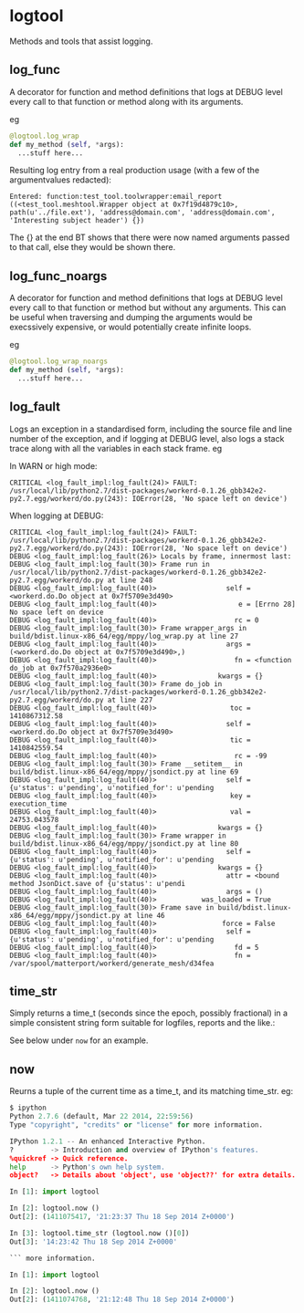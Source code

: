 logtool
=======

Methods and tools that assist logging.

log_func
--------

A decorator for function and method definitions that logs at DEBUG
level every call to that function or method along with its arguments.

eg

```python
@logtool.log_wrap
def my_method (self, *args):
  ...stuff here...
```

Resulting log entry from a real production usage (with a few of the argumentvalues redacted):

```
Entered: function:test_tool.toolwrapper:email_report ((<test_tool.meshtool.Wrapper object at 0x7f19d4879c10>, path(u'../file.ext'), 'address@domain.com', 'address@domain.com', 'Interesting subject header') {})
```

The {} at the end BT shows that there were now named arguments passed to that call, else they would be shown there.

log_func_noargs
---------------

A decorator for function and method definitions that logs at DEBUG
level every call to that function or method but without any arguments.
This can be useful when traversing and dumping the arguments would be
execssively expensive, or would potentially create infinite loops.

eg

```python
@logtool.log_wrap_noargs
def my_method (self, *args):
  ...stuff here...
```

log_fault
---------

Logs an exception in a standardised form, including the source file
and line number of the exception, and if logging at DEBUG level, also
logs a stack trace along with all the variables in each stack frame.
eg

In WARN or high mode:

```
CRITICAL <log_fault_impl:log_fault(24)> FAULT: /usr/local/lib/python2.7/dist-packages/workerd-0.1.26_gbb342e2-py2.7.egg/workerd/do.py(243): IOError(28, 'No space left on device')
```

When logging at DEBUG:

```
CRITICAL <log_fault_impl:log_fault(24)> FAULT: /usr/local/lib/python2.7/dist-packages/workerd-0.1.26_gbb342e2-py2.7.egg/workerd/do.py(243): IOError(28, 'No space left on device')
DEBUG <log_fault_impl:log_fault(26)> Locals by frame, innermost last:
DEBUG <log_fault_impl:log_fault(30)> Frame run in /usr/local/lib/python2.7/dist-packages/workerd-0.1.26_gbb342e2-py2.7.egg/workerd/do.py at line 248
DEBUG <log_fault_impl:log_fault(40)>                 self = <workerd.do.Do object at 0x7f5709e3d490>
DEBUG <log_fault_impl:log_fault(40)>                    e = [Errno 28] No space left on device
DEBUG <log_fault_impl:log_fault(40)>                   rc = 0
DEBUG <log_fault_impl:log_fault(30)> Frame wrapper_args in build/bdist.linux-x86_64/egg/mppy/log_wrap.py at line 27
DEBUG <log_fault_impl:log_fault(40)>                 args = (<workerd.do.Do object at 0x7f5709e3d490>,)
DEBUG <log_fault_impl:log_fault(40)>                   fn = <function do_job at 0x7f570a2936e0>
DEBUG <log_fault_impl:log_fault(40)>               kwargs = {}
DEBUG <log_fault_impl:log_fault(30)> Frame do_job in /usr/local/lib/python2.7/dist-packages/workerd-0.1.26_gbb342e2-py2.7.egg/workerd/do.py at line 227
DEBUG <log_fault_impl:log_fault(40)>                  toc = 1410867312.58
DEBUG <log_fault_impl:log_fault(40)>                 self = <workerd.do.Do object at 0x7f5709e3d490>
DEBUG <log_fault_impl:log_fault(40)>                  tic = 1410842559.54
DEBUG <log_fault_impl:log_fault(40)>                   rc = -99
DEBUG <log_fault_impl:log_fault(30)> Frame __setitem__ in build/bdist.linux-x86_64/egg/mppy/jsondict.py at line 69
DEBUG <log_fault_impl:log_fault(40)>                 self = {u'status': u'pending', u'notified_for': u'pending
DEBUG <log_fault_impl:log_fault(40)>                  key = execution_time
DEBUG <log_fault_impl:log_fault(40)>                  val = 24753.043578
DEBUG <log_fault_impl:log_fault(40)>               kwargs = {}
DEBUG <log_fault_impl:log_fault(30)> Frame wrapper in build/bdist.linux-x86_64/egg/mppy/jsondict.py at line 80
DEBUG <log_fault_impl:log_fault(40)>                 self = {u'status': u'pending', u'notified_for': u'pending
DEBUG <log_fault_impl:log_fault(40)>               kwargs = {}
DEBUG <log_fault_impl:log_fault(40)>                 attr = <bound method JsonDict.save of {u'status': u'pendi
DEBUG <log_fault_impl:log_fault(40)>                 args = ()
DEBUG <log_fault_impl:log_fault(40)>           was_loaded = True
DEBUG <log_fault_impl:log_fault(30)> Frame save in build/bdist.linux-x86_64/egg/mppy/jsondict.py at line 46
DEBUG <log_fault_impl:log_fault(40)>                force = False
DEBUG <log_fault_impl:log_fault(40)>                 self = {u'status': u'pending', u'notified_for': u'pending
DEBUG <log_fault_impl:log_fault(40)>                   fd = 5
DEBUG <log_fault_impl:log_fault(40)>                   fn = /var/spool/matterport/workerd/generate_mesh/d34fea
```

time_str
--------

Simply returns a time_t (seconds since the epoch, possibly fractional)
in a simple consistent string form suitable for logfiles, reports and
the like.:

See below under `now` for an example.

now
---

Reurns a tuple of the current time as a time_t, and its matching
time_str.  eg:

```python
$ ipython
Python 2.7.6 (default, Mar 22 2014, 22:59:56)
Type "copyright", "credits" or "license" for more information.

IPython 1.2.1 -- An enhanced Interactive Python.
?         -> Introduction and overview of IPython's features.
%quickref -> Quick reference.
help      -> Python's own help system.
object?   -> Details about 'object', use 'object??' for extra details.

In [1]: import logtool

In [2]: logtool.now ()
Out[2]: (1411075417, '21:23:37 Thu 18 Sep 2014 Z+0000')

In [3]: logtool.time_str (logtool.now ()[0])
Out[3]: '14:23:42 Thu 18 Sep 2014 Z+0000'

``` more information.

In [1]: import logtool

In [2]: logtool.now ()
Out[2]: (1411074768, '21:12:48 Thu 18 Sep 2014 Z+0000')
